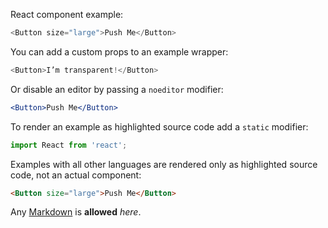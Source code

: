React component example:

```js
<Button size="large">Push Me</Button>
```

You can add a custom props to an example wrapper:

```js { "props": { "className": "checks" } }
<Button>I’m transparent!</Button>
```

Or disable an editor by passing a `noeditor` modifier:

```jsx noeditor
<Button>Push Me</Button>
```

To render an example as highlighted source code add a `static` modifier:

```jsx static
import React from 'react';
```

Examples with all other languages are rendered only as highlighted source code, not an actual component:

```html
<Button size="large">Push Me</Button>
```

Any [Markdown](http://daringfireball.net/projects/markdown/) is **allowed** _here_.